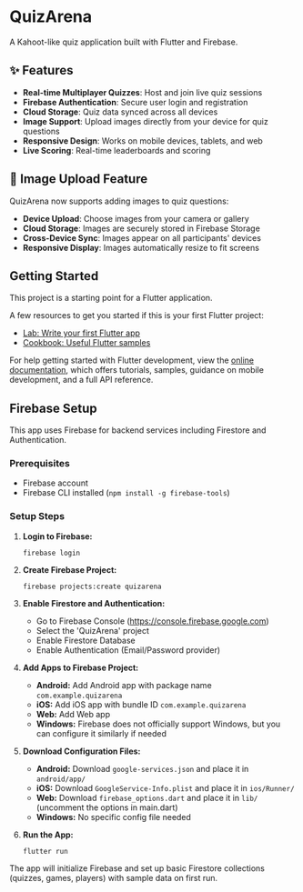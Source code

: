 # QuizArena

A Kahoot-like quiz application built with Flutter and Firebase.

## ✨ Features

- **Real-time Multiplayer Quizzes**: Host and join live quiz sessions
- **Firebase Authentication**: Secure user login and registration
- **Cloud Storage**: Quiz data synced across all devices
- **Image Support**: Upload images directly from your device for quiz questions
- **Responsive Design**: Works on mobile devices, tablets, and web
- **Live Scoring**: Real-time leaderboards and scoring

## 📱 Image Upload Feature

QuizArena now supports adding images to quiz questions:

- **Device Upload**: Choose images from your camera or gallery
- **Cloud Storage**: Images are securely stored in Firebase Storage
- **Cross-Device Sync**: Images appear on all participants' devices
- **Responsive Display**: Images automatically resize to fit screens

## Getting Started

This project is a starting point for a Flutter application.

A few resources to get you started if this is your first Flutter project:

- [Lab: Write your first Flutter app](https://docs.flutter.dev/get-started/codelab)
- [Cookbook: Useful Flutter samples](https://docs.flutter.dev/cookbook)

For help getting started with Flutter development, view the
[online documentation](https://docs.flutter.dev/), which offers tutorials,
samples, guidance on mobile development, and a full API reference.

## Firebase Setup

This app uses Firebase for backend services including Firestore and Authentication.

### Prerequisites
- Firebase account
- Firebase CLI installed (`npm install -g firebase-tools`)

### Setup Steps

1. **Login to Firebase:**
   ```
   firebase login
   ```

2. **Create Firebase Project:**
   ```
   firebase projects:create quizarena
   ```

3. **Enable Firestore and Authentication:**
   - Go to Firebase Console (https://console.firebase.google.com)
   - Select the 'QuizArena' project
   - Enable Firestore Database
   - Enable Authentication (Email/Password provider)

4. **Add Apps to Firebase Project:**
   - **Android:** Add Android app with package name `com.example.quizarena`
   - **iOS:** Add iOS app with bundle ID `com.example.quizarena`
   - **Web:** Add Web app
   - **Windows:** Firebase does not officially support Windows, but you can configure it similarly if needed

5. **Download Configuration Files:**
   - **Android:** Download `google-services.json` and place it in `android/app/`
   - **iOS:** Download `GoogleService-Info.plist` and place it in `ios/Runner/`
   - **Web:** Download `firebase_options.dart` and place it in `lib/` (uncomment the options in main.dart)
   - **Windows:** No specific config file needed

6. **Run the App:**
   ```
   flutter run
   ```

The app will initialize Firebase and set up basic Firestore collections (quizzes, games, players) with sample data on first run.
